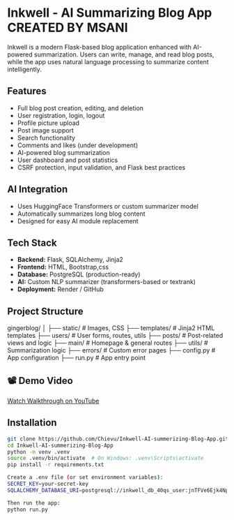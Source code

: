 # Inkwell - AI Summarizing Blog App CREATED BY MSANI

Inkwell is a modern Flask-based blog application enhanced with AI-powered summarization. Users can write, manage, and read blog posts, while the app uses natural language processing to summarize content intelligently.

##  Features

-  Full blog post creation, editing, and deletion
-  User registration, login, logout
-  Profile picture upload
-  Post image support
-  Search functionality
-  Comments and likes (under development)
-  AI-powered blog summarization
-  User dashboard and post statistics
-  CSRF protection, input validation, and Flask best practices

##  AI Integration

- Uses HuggingFace Transformers or custom summarizer model
- Automatically summarizes long blog content
- Designed for easy AI module replacement

## Tech Stack

- **Backend:** Flask, SQLAlchemy, Jinja2
- **Frontend:** HTML, Bootstrap,css
- **Database:** PostgreSQL (production-ready)
- **AI:** Custom NLP summarizer (transformers-based or textrank)
- **Deployment:** Render / GitHub

##  Project Structure

gingerblog/
│
├── static/ # Images, CSS
├── templates/ # Jinja2 HTML templates
├── users/ # User forms, routes, utils
├── posts/ # Post-related views and logic
├── main/ # Homepage & general routes
├── utils/ # Summarization logic
├── errors/ # Custom error pages
├── config.py # App configuration
├── run.py # App entry point

## 📽️ Demo Video
[Watch Walkthrough on YouTube]()


##  Installation

```bash
git clone https://github.com/Chievu/Inkwell-AI-summerizing-Blog-App.git
cd Inkwell-AI-summerizing-Blog-App
python -m venv .venv
source .venv/bin/activate  # On Windows: .venv\Scripts\activate
pip install -r requirements.txt

Create a .env file (or set environment variables):
SECRET_KEY=your-secret-key
SQLALCHEMY_DATABASE_URI=postgresql://inkwell_db_40qs_user:jnTFVe6Ejk4NpanC1THoCIem5LO0XsDF@dpg-d0te95idbo4c739jdrlg-a.singapore-postgres.render.com/inkwell_db_40qs

Then run the app:
python run.py
